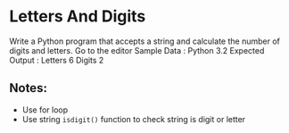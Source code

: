 # Letters And Digits
Write a Python program that accepts a string and 
calculate the number of digits and letters. Go to the editor
Sample Data : Python 3.2
Expected Output :
Letters 6
Digits 2

## Notes:
- Use for loop
- Use string `isdigit()` function to check string is digit or letter